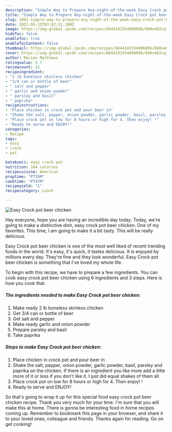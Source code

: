 ```yaml
---
description: "Simple Way to Prepare Any-night-of-the-week Easy Crock pot beer chicken"
title: "Simple Way to Prepare Any-night-of-the-week Easy Crock pot beer chicken"
slug: 1081-simple-way-to-prepare-any-night-of-the-week-easy-crock-pot-beer-chicken
date: 2022-05-13T03:02:21.180Z
image: https://img-global.cpcdn.com/recipes/6644101554896896/680x482cq70/easy-crock-pot-beer-chicken-recipe-main-photo.jpg
hideToc: false
enableToc: true
enableTocContent: false
thumbnail: https://img-global.cpcdn.com/recipes/6644101554896896/680x482cq70/easy-crock-pot-beer-chicken-recipe-main-photo.jpg
cover: https://img-global.cpcdn.com/recipes/6644101554896896/680x482cq70/easy-crock-pot-beer-chicken-recipe-main-photo.jpg
author: Marian Matthews
ratingvalue: 3.7
reviewcount: 22
recipeingredient:
- "2 lb boneless skinless chicken"
- "3/4 can or bottle of beer"
- " salt and pepper"
- " garlic and onion powder"
- " parsley and basil"
- " paprika"
recipeinstructions:
- "Place chicken in crock pot and pour beer in"
- "Shake the salt, pepper, onion powder, garlic powder, basil, parsley and paprika on the chicken. If there is an ingredient you like more add a little more of it or less if you don&#39;t like it. I just did equal shakes of them all."
- "Place crock pot on low for 8 hours or high for 4. Then enjoy! !"
- "Ready to serve and ENJOY!"
categories:
- Recipe
tags:
- easy
- crock
- pot

katakunci: easy crock pot 
nutrition: 164 calories
recipecuisine: American
preptime: "PT35M"
cooktime: "PT47M"
recipeyield: "1"
recipecategory: Lunch

---
```



![Easy Crock pot beer chicken](https://img-global.cpcdn.com/recipes/6644101554896896/680x482cq70/easy-crock-pot-beer-chicken-recipe-main-photo.jpg)

Hey everyone, hope you are having an incredible day today. Today, we're going to make a distinctive dish, easy crock pot beer chicken. One of my favorites. This time, I am going to make it a bit tasty. This will be really delicious.

Easy Crock pot beer chicken is one of the most well liked of recent trending foods in the world. It's easy, it's quick, it tastes delicious. It is enjoyed by millions every day. They're fine and they look wonderful. Easy Crock pot beer chicken is something that I've loved my whole life.




To begin with this recipe, we have to prepare a few ingredients. You can cook easy crock pot beer chicken using 6 ingredients and 3 steps. Here is how you cook that.

<!--inarticleads1-->

##### The ingredients needed to make Easy Crock pot beer chicken:

1. Make ready 2 lb boneless skinless chicken
1. Get 3/4 can or bottle of beer
1. Get  salt and pepper
1. Make ready  garlic and onion powder
1. Prepare  parsley and basil
1. Take  paprika




<!--inarticleads2-->

##### Steps to make Easy Crock pot beer chicken:

1. Place chicken in crock pot and pour beer in
1. Shake the salt, pepper, onion powder, garlic powder, basil, parsley and paprika on the chicken. If there is an ingredient you like more add a little more of it or less if you don&#39;t like it. I just did equal shakes of them all.
1. Place crock pot on low for 8 hours or high for 4. Then enjoy! !
1. Ready to serve and ENJOY!



So that's going to wrap it up for this special food easy crock pot beer chicken recipe. Thank you very much for your time. I'm sure that you will make this at home. There is gonna be interesting food in home recipes coming up. Remember to bookmark this page in your browser, and share it to your loved ones, colleague and friends. Thanks again for reading. Go on get cooking!
